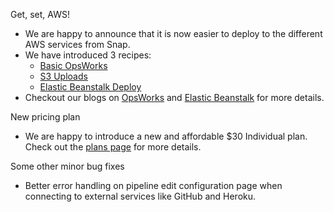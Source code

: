 Get, set, AWS!

* We are happy to announce that it is now easier to deploy to the different AWS services from Snap.
* We have introduced 3 recipes:
  * [Basic OpsWorks](http://docs.snap-ci.com/deployments/aws-deployments/#using-opsworks-to-deploy-to-aws)
  * [S3 Uploads](http://docs.snap-ci.com/deployments/aws-deployments/#using-s3-to-deploy-to-aws)
  * [Elastic Beanstalk Deploy](http://docs.snap-ci.com/deployments/aws-deployments/#using-elastic-beanstalk-to-deploy-to-aws)
* Checkout our blogs on [OpsWorks](http://blog.snap-ci.com/blog/2014/10/15/aws-opsworks/) and [Elastic Beanstalk](http://blog.snap-ci.com/blog/2014/10/17/aws-elastic-beanstalk-revisited/) for more details.

New pricing plan

* We are happy to introduce a new and affordable $30 Individual plan. Check out the [plans page](https://snap-ci.com/plans) for more details.

Some other minor bug fixes

* Better error handling on pipeline edit configuration page when connecting to external services like GitHub and Heroku.
